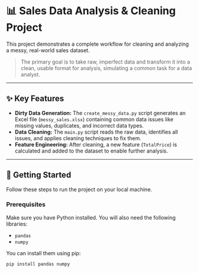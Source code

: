 # 📊 Sales Data Analysis & Cleaning Project

This project demonstrates a complete workflow for cleaning and analyzing a messy, real-world sales dataset.

> The primary goal is to take raw, imperfect data and transform it into a clean, usable format for analysis, simulating a common task for a data analyst.

---

## ✨ Key Features

-   **Dirty Data Generation:** The `create_messy_data.py` script generates an Excel file (`messy_sales.xlsx`) containing common data issues like missing values, duplicates, and incorrect data types.
-   **Data Cleaning:** The `main.py` script reads the raw data, identifies all issues, and applies cleaning techniques to fix them.
-   **Feature Engineering:** After cleaning, a new feature (`TotalPrice`) is calculated and added to the dataset to enable further analysis.

---

## 🚀 Getting Started

Follow these steps to run the project on your local machine.

### Prerequisites

Make sure you have Python installed. You will also need the following libraries:
- `pandas`
- `numpy`

You can install them using pip:
```bash
pip install pandas numpy